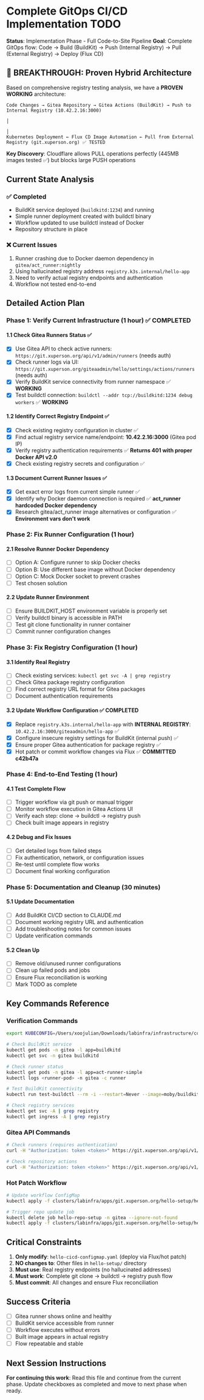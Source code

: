 # Complete GitOps CI/CD Implementation TODO

**Status**: Implementation Phase - Full Code-to-Site Pipeline
**Goal**: Complete GitOps flow: Code → Build (BuildKit) → Push (Internal Registry) → Pull (External Registry) → Deploy (Flux CD)

## 🎯 BREAKTHROUGH: Proven Hybrid Architecture

Based on comprehensive registry testing analysis, we have a **PROVEN WORKING** architecture:

```
Code Changes → Gitea Repository → Gitea Actions (BuildKit) → Push to Internal Registry (10.42.2.16:3000)
                                                                            │
                                                                            │
Kubernetes Deployment ← Flux CD Image Automation ← Pull from External Registry (git.xuperson.org) ✅ TESTED
```

**Key Discovery**: Cloudflare allows PULL operations perfectly (445MB images tested ✅) but blocks large PUSH operations

## Current State Analysis

### ✅ Completed
- BuildKit service deployed (`buildkitd:1234`) and running
- Simple runner deployment created with buildctl binary
- Workflow updated to use buildctl instead of Docker
- Repository structure in place

### ❌ Current Issues
1. Runner crashing due to Docker daemon dependency in `gitea/act_runner:nightly`
2. Using hallucinated registry address `registry.k3s.internal/hello-app`
3. Need to verify actual registry endpoints and authentication
4. Workflow not tested end-to-end

## Detailed Action Plan

### Phase 1: Verify Current Infrastructure (1 hour) ✅ COMPLETED

#### 1.1 Check Gitea Runners Status ✅
- [x] Use Gitea API to check active runners: `https://git.xuperson.org/api/v1/admin/runners` (needs auth)
- [x] Check runner logs via UI: `https://git.xuperson.org/giteaadmin/hello/settings/actions/runners` (needs auth)
- [x] Verify BuildKit service connectivity from runner namespace ✅ **WORKING**
- [x] Test buildctl connection: `buildctl --addr tcp://buildkitd:1234 debug workers` ✅ **WORKING**

#### 1.2 Identify Correct Registry Endpoint ✅
- [x] Check existing registry configuration in cluster ✅
- [x] Find actual registry service name/endpoint: **10.42.2.16:3000** (Gitea pod IP)
- [x] Verify registry authentication requirements ✅ **Returns 401 with proper Docker API v2.0**
- [x] Check existing registry secrets and configuration ✅

#### 1.3 Document Current Runner Issues ✅
- [x] Get exact error logs from current simple runner ✅
- [x] Identify why Docker daemon connection is required ✅ **act_runner hardcoded Docker dependency**
- [x] Research gitea/act_runner image alternatives or configuration ✅ **Environment vars don't work**

### Phase 2: Fix Runner Configuration (1 hour)

#### 2.1 Resolve Runner Docker Dependency
- [ ] Option A: Configure runner to skip Docker checks
- [ ] Option B: Use different base image without Docker dependency
- [ ] Option C: Mock Docker socket to prevent crashes
- [ ] Test chosen solution

#### 2.2 Update Runner Environment
- [ ] Ensure BUILDKIT_HOST environment variable is properly set
- [ ] Verify buildctl binary is accessible in PATH
- [ ] Test git clone functionality in runner container
- [ ] Commit runner configuration changes

### Phase 3: Fix Registry Configuration (1 hour)

#### 3.1 Identify Real Registry
- [ ] Check existing services: `kubectl get svc -A | grep registry`
- [ ] Check Gitea package registry configuration
- [ ] Find correct registry URL format for Gitea packages
- [ ] Document authentication requirements

#### 3.2 Update Workflow Configuration ✅ COMPLETED
- [x] Replace `registry.k3s.internal/hello-app` with **INTERNAL REGISTRY**: `10.42.2.16:3000/giteaadmin/hello-app` ✅
- [x] Configure insecure registry settings for BuildKit (internal push) ✅
- [x] Ensure proper Gitea authentication for package registry ✅  
- [x] Hot patch or commit workflow changes via Flux ✅ **COMMITTED c42b47a**

### Phase 4: End-to-End Testing (1 hour)

#### 4.1 Test Complete Flow
- [ ] Trigger workflow via git push or manual trigger
- [ ] Monitor workflow execution in Gitea Actions UI
- [ ] Verify each step: clone → buildctl → registry push
- [ ] Check built image appears in registry

#### 4.2 Debug and Fix Issues
- [ ] Get detailed logs from failed steps
- [ ] Fix authentication, network, or configuration issues
- [ ] Re-test until complete flow works
- [ ] Document final working configuration

### Phase 5: Documentation and Cleanup (30 minutes)

#### 5.1 Update Documentation
- [ ] Add BuildKit CI/CD section to CLAUDE.md
- [ ] Document working registry URL and authentication
- [ ] Add troubleshooting notes for common issues
- [ ] Update verification commands

#### 5.2 Clean Up
- [ ] Remove old/unused runner configurations
- [ ] Clean up failed pods and jobs
- [ ] Ensure Flux reconciliation is working
- [ ] Mark TODO as complete

## Key Commands Reference

### Verification Commands
```bash
export KUBECONFIG=/Users/xoojulian/Downloads/labinfra/infrastructure/config/kubeconfig.yaml

# Check BuildKit service
kubectl get pods -n gitea -l app=buildkitd
kubectl get svc -n gitea buildkitd

# Check runner status
kubectl get pods -n gitea -l app=act-runner-simple
kubectl logs <runner-pod> -n gitea -c runner

# Test BuildKit connectivity
kubectl run test-buildctl --rm -i --restart=Never --image=moby/buildkit:latest -- buildctl --addr tcp://buildkitd:1234 debug workers

# Check registry services
kubectl get svc -A | grep registry
kubectl get ingress -A | grep registry
```

### Gitea API Commands
```bash
# Check runners (requires authentication)
curl -H "Authorization: token <token>" https://git.xuperson.org/api/v1/admin/runners

# Check repository actions
curl -H "Authorization: token <token>" https://git.xuperson.org/api/v1/repos/giteaadmin/hello/actions/runs
```

### Hot Patch Workflow
```bash
# Update workflow ConfigMap
kubectl apply -f clusters/labinfra/apps/git.xuperson.org/hello-setup/hello-cicd-configmap.yaml

# Trigger repo update job
kubectl delete job hello-repo-setup -n gitea --ignore-not-found
kubectl apply -f clusters/labinfra/apps/git.xuperson.org/hello-setup/hello-repo-init-job.yaml
```

## Critical Constraints
1. **Only modify**: `hello-cicd-configmap.yaml` (deploy via Flux/hot patch)
2. **NO changes to**: Other files in `hello-setup/` directory
3. **Must use**: Real registry endpoints (no hallucinated addresses)
4. **Must work**: Complete git clone → buildctl → registry push flow
5. **Must commit**: All changes and ensure Flux reconciliation

## Success Criteria
- [ ] Gitea runner shows online and healthy
- [ ] BuildKit service accessible from runner
- [ ] Workflow executes without errors
- [ ] Built image appears in actual registry
- [ ] Flow repeatable and stable

## Next Session Instructions
**For continuing this work**: Read this file and continue from the current phase. Update checkboxes as completed and move to next phase when ready.